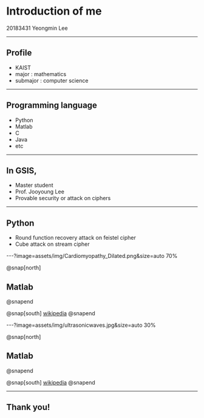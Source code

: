 # Introduction of me

20183431
Yeongmin Lee

---

## Profile

- KAIST
- major : mathematics
- submajor : computer science

---

## Programming language

- Python
- Matlab
- C
- Java
- etc

---

## In GSIS,

- Master student
- Prof. Jooyoung Lee
- Provable security or attack on ciphers

---

## Python

- Round function recovery attack on feistel cipher
- Cube attack on stream cipher

---?image=assets/img/Cardiomyopathy_Dilated.png&size=auto 70%

@snap[north]
## Matlab
@snapend

@snap[south]
[wikipedia](https://en.wikipedia.org/wiki/Dilated_cardiomyopathy)
@snapend

---?image=assets/img/ultrasonicwaves.jpg&size=auto 30%

@snap[north]
## Matlab
@snapend

@snap[south]
[wikipedia](http://www.gwanggyomed.com/xe/ultrasonicwaves02)
@snapend

---

## Thank you!
